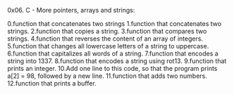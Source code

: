 0x06. C - More pointers, arrays and strings:

0.function that concatenates two strings
1.function that concatenates two strings.
2.function that copies a string.
3.function that compares two strings.
4.function that reverses the content of an array of integers.
5.function that changes all lowercase letters of a string to uppercase.
6.function that capitalizes all words of a string.
7.function that encodes a string into 1337.
8.function that encodes a string using rot13.
9.function that prints an integer.
10.Add one line to this code, so that the program prints a[2] = 98, followed by a new line.
11.function that adds two numbers.
12.function that prints a buffer.
